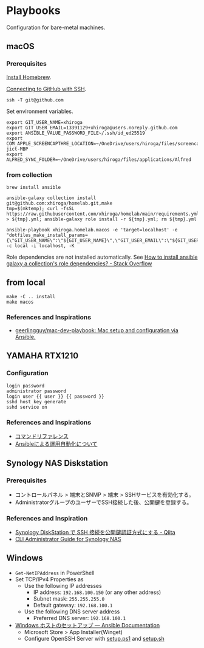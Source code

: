 # Playbooks

Configuration for bare-metal machines.

## macOS

### Prerequisites

[Install Homebrew](https://docs.brew.sh/Installation).

[Connecting to GitHub with SSH](https://docs.github.com/en/authentication/connecting-to-github-with-ssh).

```shell
ssh -T git@github.com
```

Set environment variables.

```shell
export GIT_USER_NAME=xhiroga
export GIT_USER_EMAIL=13391129+xhiroga@users.noreply.github.com
export ANSIBLE_VALUE_PASSWORD_FILE~/.ssh/id_ed25519
export COM_APPLE_SCREENCAPTHRE_LOCATION=~/OneDrive/users/hiroga/files/screencapture/hiroga-jict-MBP
export ALFRED_SYNC_FOLDER=~/OneDrive/users/hiroga/files/applications/Alfred
```

### from collection

```shell
brew install ansible

ansible-galaxy collection install git@github.com:xhiroga/homelab.git,make
tmp=$(mktemp); curl -fsSL https://raw.githubusercontent.com/xhiroga/homelab/main/requirements.yml > ${tmp}.yml; ansible-galaxy role install -r ${tmp}.yml; rm ${tmp}.yml

ansible-playbook xhiroga.homelab.macos -e 'target=localhost' -e "dotfiles_make_install_params={\"GIT_USER_NAME\":\"${GIT_USER_NAME}\",\"GIT_USER_EMAIL\":\"${GIT_USER_EMAIL}\",\"ANSIBLE_VALUE_PASSWORD_FILE\":\"${ANSIBLE_VALUE_PASSWORD_FILE}\"}" -c local -i localhost, -K
```

Role dependencies are not installed automatically. See [How to install ansible galaxy a collection's role dependencies? - Stack Overflow](https://stackoverflow.com/questions/60829595/how-to-install-ansible-galaxy-a-collections-role-dependencies)

## from local

```shell
make -C .. install
make macos
```

### References and Inspirations

- [geerlingguy/mac-dev-playbook: Mac setup and configuration via Ansible.](https://github.com/geerlingguy/mac-dev-playbook)


## YAMAHA RTX1210

### Configuration

```
login password
administrator password
login user {{ user }} {{ password }}
sshd host key generate
sshd service on
```

### References and Inspirations

- [コマンドリファレンス](http://www.rtpro.yamaha.co.jp/RT/manual/rt-common/index.html)
- [Ansibleによる運用自動化について](http://www.rtpro.yamaha.co.jp/RT/docs/ansible/index.html)


## Synology NAS Diskstation

### Prerequisites

- コントロールパネル > 端末とSNMP > 端末 > SSHサービスを有効化する。
- AdministratorグループのユーザーでSSH接続した後、公開鍵を登録する。

### References and Inspiration

- [Synology DiskStation で SSH 接続を公開鍵認証方式にする - Qiita](https://qiita.com/shimizumasaru/items/56474d98e723ea1b5ae3)
- [CLI Administrator Guide for Synology NAS](https://global.download.synology.com/download/Document/Software/DeveloperGuide/Firmware/DSM/All/enu/Synology_DiskStation_Administration_CLI_Guide.pdf)


## Windows

- `Get-NetIPAddress` in PowerShell
- Set TCP/IPv4 Properties as
    - Use the following IP addresses
        - IP address: `192.168.100.150` (or any other address)
        - Subnet mask: `255.255.255.0`
        - Default gateway: `192.168.100.1`
    - Use the following DNS server address
        - Preferred DNS server: `192.168.100.1`
- [Windows ホストのセットアップ — Ansible Documentation](https://docs.ansible.com/ansible/2.9_ja/user_guide/windows_setup.html#id3)
    - Microsoft Store > App Installer(Winget)
    - Configure OpenSSH Server with [setup.ps1](./scripts/setup.ps1) and [setup.sh](./scripts/setup.sh)

